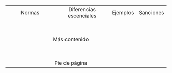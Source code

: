 <table style="width: 100%; text-align: center;">
  <tr>
    <td style="width: 50%;">Normas</td>
    <td style="width: 50%;">Diferencias escenciales</td>
    <td style="width: 50%;">Ejemplos</td>
    <td style="width: 50%;">Sanciones</td>
  </tr>
  <tr>
    <td colspan="3" style="width: 100%; padding-top: 50px;">Más contenido</td>
  </tr>
  <tr>
    <td  colspan="3" style="width: 100%; padding-top: 50px;">Pie de página</td>
  </tr>
</table>